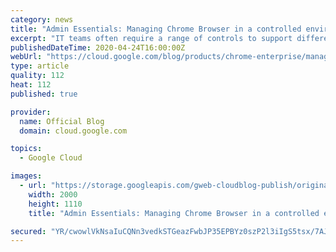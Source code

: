 ```yaml
---
category: news
title: "Admin Essentials: Managing Chrome Browser in a controlled environment"
excerpt: "IT teams often require a range of controls to support different groups and users. In some cases, users need more permissions and access based on their role. Other situations might call for more restrictive measures, with limited access or heightened security measures. These tighter controls can be driven"
publishedDateTime: 2020-04-24T16:00:00Z
webUrl: "https://cloud.google.com/blog/products/chrome-enterprise/managing-chrome-browser-in-a-controlled-environment/"
type: article
quality: 112
heat: 112
published: true

provider:
  name: Official Blog
  domain: cloud.google.com

topics:
  - Google Cloud

images:
  - url: "https://storage.googleapis.com/gweb-cloudblog-publish/original_images/ChromeEnterpriseSeries-01.png"
    width: 2000
    height: 1110
    title: "Admin Essentials: Managing Chrome Browser in a controlled environment"

secured: "YR/cwowlVkNsaIuCQNn3vedkSTGeazFwbJP35EPBYz0szP2l3iIgS5tsx/7AJJihWs0dq+o/DHbZ14eFW4J0CJ/Rt1AVCxTZ4NZyeSfim953CvLpuzZgcIQpzkv70dtcDJv0fApO9+1In9Hnl+lUoaKAUm66miHuQ9VaEMTxVNzRZ/NiGO1WsQH4cQ8KmDkAxgI6etA/ilp1CRxGmqSQKWbLfFTD4dwfY8fHbCL6f4OyKhpvErAVC+2NZST3rlPuExhjFcj8Omb0hu3BlH3xqsXGkfehzc//QYfUBiDTqN3Wqpe51QIEQPcjp3uUZEuj;HkSTX8iLeJZL2BM9p0skTQ=="
---
```


